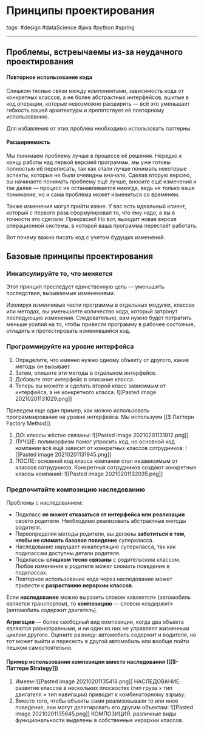 # Принципы проектирования
*tags:* #design #dataScience #java #python #spring 

---
## Проблемы, встреычаемы из-за неудачного проектирования

#### Повторное использование кода
Слишком тесные связи между компонентами, зависимость кода от конкретных классов, а не более абстрактных интерфейсов, вшитые в код операции, которые невозможно расширить — всё это уменьшает гибкость вашей архитектуры и препятствует её повторному использованию. 

Для избавления от этих проблем необходимо использовать паттерны.

#### Расширяемость
Мы понимаем проблему лучше в процессе её решения. Нередко к концу работы над первой версией программы, мы уже готовы полностью её переписать, так как стали лучше понимать некоторые аспекты, которые не были очевидны вначале. Сделав вторую версию, вы начинаете понимать проблему ещё лучше, вносите ещё изменения и так далее — процесс не останавливается никогда, ведь не только ваше понимание, но и сама проблема может измениться со временем. 

Также изменения могут прийти извне. У вас есть идеальный клиент, который с первого раза сформулировал то, что ему надо, а вы в точности это сделали. Прекрасно! Но вот, выходит новая версия операционной системы, в которой ваша программа перестаёт работать. 

Вот почему важно писать код с учетом будущих изменений.

## Базовые принципы проектирования

### Инкапсулируйте то, что меняется
Этот принцип преследует единственную цель — уменьшить последствия, вызываемые изменениями.

Изолируя изменчивые части программы в отдельных модулях, классах или методах, вы уменьшаете количество кода, который затронут последующие изменения. Следовательно, вам нужно будет потратить меньше усилий на то, чтобы привести программу в рабочее состояние, отладить и протестировать изменившийся код.

### Программируйте на уровне интерфейса
1. Определите, что именно нужно одному объекту от другого, какие методы он вызывает.
2. Затем, опишите эти методы в отдельном интерфейсе.
3. Добавьте этот интерфейс в описание класса.
4. Теперь вы можете и сделать второй класс зависимым от интерфейса, а не конкретного класса.
![[Pasted image 20210201131029.png]]

Приведем еще один пример, как можно использовать программирование на уровне интерфейса. Мы используем [[$ Паттерн Factory Method]]:
1. ДО: классы жёстко связаны: ![[Pasted image 20210201131912.png]]
2. ЛУЧШЕ: полиморфизм помог упросить код, но основной код компании всё ещё зависит от конкретных классов сотрудников: ![[Pasted image 20210201131945.png]]
3. ПОСЛЕ: основной код класса компании стал независимым от классов сотрудников. Конкретных сотрудников создают конкретные классы компаний: ![[Pasted image 20210201132035.png]]

### Предпочитайте композицию наследованию

Проблемы с наследованием:
- Подкласс **не может отказаться от интерфейса или реализации** своего родителя. Необходимо реализовать абстрактные методы родителя.
- Переопределяя методы родителя, вы должны **заботиться о том, чтобы не сломать базовое поведение** суперкласса.
- Наследование нарушает инкапсуляцию суперкласса, так как подклассам доступны детали родителя.
- Подклассы **слишком тесно связаны** с родительским классом. Любое изменение в родителе может сломать поведение в подклассах.
- Повторное использование кода через наследование может привести к **разрастанию иерархии классов**.

Если **наследование** можно выразить словом «*является*» (автомобиль является транспортом), то **композицию** — словом «*содержит*» (автомобиль содержит двигатель).

**Агрегация** — более свободный вид композиции, когда два объекта являются равноправными, и ни один из них не управляет жизненным циклом другого. Оцените разницу: автомобиль содержит и водителя, но тот может выйти и пересесть в другой автомобиль или вообще пойти пешком самостоятельно.

#### Пример использования композиции вместо наследования ([[$- Паттерн Strategy]])
1. Имеем:![[Pasted image 20210201135418.png]]
	НАСЛЕДОВАНИЕ: развитие классов в нескольких плоскостях (тип груза × тип двигателя × тип навигации) приводит к комбинаторному взрыву.
2. Вместо того, чтобы объекты сами реализовывали то или иное поведение, они могут делегировать его другим объектам:     ![[Pasted image 20210201135645.png]]
	КОМПОЗИЦИЯ: различные виды функциональности выделены в собственные иерархии классов. 